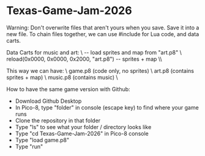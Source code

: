 # Texas-Game-Jam-2026

Warning: Don't overwrite files that aren't yours when you save. Save it into a new file. To chain files together, we can use #include for Lua code, and data carts.

Data Carts for music and art:  \\
-- load sprites and map from "art.p8"  \\
reload(0x0000, 0x0000, 0x2000, "art.p8") -- sprites + map \\\\

This way we can have:  \\
game.p8   (code only, no sprites)  \\
art.p8    (contains sprites + map)  \\
music.p8  (contains music)  \\
 
How to have the same game version with Github:
- Download Github Desktop 
- In Pico-8, type "folder" in console (escape key) to find where your game runs
- Clone the repository in that folder
- Type "ls" to see what your folder / directory looks like
- Type "cd Texas-Game-Jam-2026" in Pico-8 console
- Type "load game.p8"
- Type "run"
